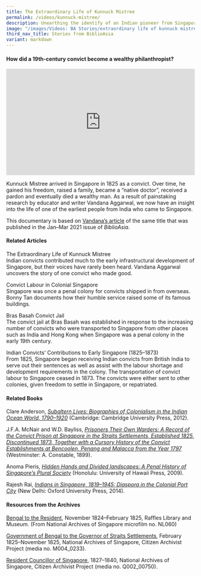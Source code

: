 ```yaml
---
title: The Extraordinary Life of Kunnuck Mistree
permalink: /videos/kunnuck-mistree/
description: Unearthing the identify of an Indian pioneer from Singapore’s past.
image: "/images/Videos: BA Stories/extraordinary life of kunnuck mistree.png"
third_nav_title: Stories from BiblioAsia
variant: markdown
---
```

#### How did a 19th-century convict become a wealthy philanthropist?

<style>.embed-container {position: relative; padding-bottom: 56.25%; height: 0; overflow: hidden; max-width: 100%; } .embed-container iframe, .embed-container object, .embed-container embed { position: absolute; top: 0; left: 0; width: 100%; height: 100%; }</style><div class="embed-container"><iframe src="https://www.youtube.com/embed/iiaiyKOK-Yw" frameborder="0" allowfullscreen=""></iframe></div>

Kunnuck Mistree arrived in Singapore in 1825 as a convict. Over time, he gained his freedom, raised a family, became a “native doctor”, received a pardon and eventually died a wealthy man. As a result of painstaking research by educator and writer Vandana Aggarwal, we now have an insight into the life of one of the earliest people from India who came to Singapore. 

This documentary is based on [Vandana’s article](/vol-16/issue-4/jan-mar-2021/kunnuck) of the same title that was published in the Jan–Mar 2021 issue of *BiblioAsia*.

#### Related Articles
<a style="text-decoration: none;" href="/vol-16/issue-4/jan-mar-2021/kunnuck">The Extraordinary Life of Kunnuck Mistree</a>
<br>Indian convicts contributed much to the early infrastructural development of Singapore, but their voices have rarely been heard. Vandana Aggarwal uncovers the story of one convict who made good.

<a style="text-decoration: none;" href="/vol-11/issue-3/oct-dec-2015/convict">Convict Labour in Colonial Singapore</a>
<br>Singapore was once a penal colony for convicts shipped in from overseas. Bonny Tan documents how their humble service raised some of its famous buildings.

<a style="text-decoration: none;" href="https://www.nlb.gov.sg/main/article-detail?cmsuuid=1eeff2ee-7f8b-4cbf-b431-84c9319eba81">Bras Basah Convict Jail</a>
<br>The convict jail at Bras Basah was established in response to the increasing number of convicts who were transported to Singapore from other places such as India and Hong Kong when Singapore was a penal colony in the early 19th century.

<a style="text-decoration: none;" href="https://www.nlb.gov.sg/main/article-detail?cmsuuid=936eb158-4ed7-4ca5-a89d-bd61c227116b">Indian Convicts’ Contributions to Early Singapore (1825–1873)</a>
<br>From 1825, Singapore began receiving Indian convicts from British India to serve out their sentences as well as assist with the labour shortage and development requirements in the colony. The transportation of convict labour to Singapore ceased in 1873. The convicts were either sent to other colonies, given freedom to settle in Singapore, or repatriated.

#### Related Books
Clare Anderson, *[Subaltern Lives: Biographies of Colonialism in the Indian Ocean World, 1790–1920](http://eservice.nlb.gov.sg/item_holding_s.aspx?bid=201166721)* (Cambridge: Cambridge University Press, 2012). 

J.F.A. McNair and W.D. Bayliss, *[Prisoners Their Own Warders: A Record of the Convict Prison at Singapore in the Straits Settlements, Established 1825, Discontinued 1873, Together with a Cursory History of the Convict Establishments at Bencoolen, Penang and Malacca from the Year 1797](https://eservice.nlb.gov.sg/item_holding.aspx?bid=4320815)* (Westminster: A. Constable, 1899).

Anoma Pieris, *[Hidden Hands and Divided landscapes: A Penal History of Singapore’s Plural Society](https://eservice.nlb.gov.sg/item_holding.aspx?bid=13167960)* (Honolulu: University of Hawaii Press, 2009). 

Rajesh Rai, *[Indians in Singapore, 1819–1945: Diaspora in the Colonial Port City](http://eservice.nlb.gov.sg/item_holding_s.aspx?bid=200972195)* (New Delhi: Oxford University Press, 2014).

#### Resources from the Archives
[Bengal to the Resident](https://www.nas.gov.sg/archivesonline/private_records/record-details/6d29b654-a817-11e3-927b-0050568939ad), November 1824–February 1825, Raffles Library and Museum. (From National Archives of Singapore microfilm no. NL060)

[Government of Bengal to the Governor of Straits Settlements](https://www.nas.gov.sg/citizenarchivist/Documents/Transcribe?itemId=46281&amp;collectionId=174), February 1825–November 1825, National Archives of Singapore, Citizen Archivist Project (media no. M004_0233).

[Resident Councillor of Singapore](http://www.nas.gov.sg/citizenarchivist/documents/transcribe?itemid=22061&amp;collectionid=102), 1827–1840, National Archives of Singapore, Citizen Archivist Project (media no. Q002_00750).